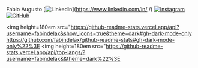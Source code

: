 Fabio Augusto 
[![Linkedin](https://img.shields.io/badge/LinkedIn-0077B5?style=for-the-badge&logo=linkedin&logoColor=white)](https://www.linkedin.com/in/        /) 
[![Instagram](https://img.shields.io/badge/Instagram-E4405F?style=for-the-badge&logo=instagram&logoColor=white)](https://www.instagram.com/_.fabiin._/) [![GitHub](https://img.shields.io/badge/GitHub-100000?style=for-the-badge&logo=github&logoColor=white)](https://github.com/fabindelax/fabindelax)



<img height=180em src="https://github-readme-stats.vercel.app/api?username=fabindelax&show_icons=true&theme=dark#gh-dark-mode-only https://github.com/fabindelax/github-readme-stats#gh-dark-mode-only%22%3E <img height=180em src="https://github-readme-stats.vercel.app/api/top-langs/?username=fabindelax&&theme=dark%22%3E

<div style="display: inline_bloc">
<img align="center" alt="Fabio-html5" src="https://img.shields.io/badge/HTML5-E34F26?style=for-the-badge&logo=html5&logoColor=white%22/%3E 
<img align="center" alt="Fabio-css3" src="https://img.shields.io/badge/CSS3-1572B6?style=for-the-badge&logo=css3&logoColor=white%22/%3E 
<img align="center" alt="Fabio-python" src="https://img.shields.io/badge/Python-14354C?style=for-the-badge&logo=python&logoColor=white%22/%3E 
<img align="center" alt="Fabio-php" src="https://img.shields.io/badge/PHP-777BB4?style=for-the-badge&logo=php&logoColor=white%22/%3E 
<img align="center" alt="Fabio-javascript" src="https://img.shields.io/badge/JavaScript-F7DF1E?style=for-the-badge&logo=javascript&logoColor=black%22/%3E
</div>
